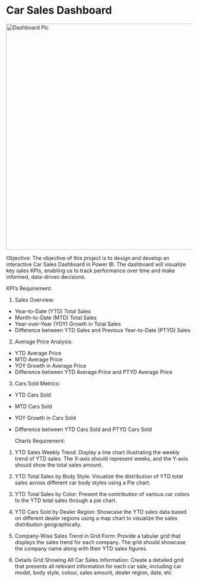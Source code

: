 # Car Sales Dashboard
<img width="611" alt="Dashboard Pic" src="https://github.com/user-attachments/assets/c34f9b71-3812-492d-be8a-c3bdef7644e7" />

Objective: The objective of this project is to design and develop an interactive Car Sales Dashboard in Power BI. The dashboard will visualize key sales KPIs, enabling us to track performance over time and make informed, data-driven decisions.

KPI’s Requirement:
1. Sales Overview:
- Year-to-Date (YTD) Total Sales
- Month-to-Date (MTD) Total Sales
- Year-over-Year (YOY) Growth in Total Sales
- Difference between YTD Sales and Previous Year-to-Date (PTYD)
Sales

2. Average Price Analysis:
- YTD Average Price
- MTD Average Price
- YOY Growth in Average Price
- Difference between YTD Average Price and PTYD Average Price
  
3. Cars Sold Metrics:
- YTD Cars Sold
- MTD Cars Sold
- YOY Growth in Cars Sold
- Difference between YTD Cars Sold and PTYD Cars Sold


  Charts Requirement:

1. YTD Sales Weekly Trend: Display a line chart illustrating the weekly trend of
YTD sales. The X-axis should represent weeks, and the Y-axis should show
the total sales amount.

2. YTD Total Sales by Body Style: Visualize the distribution of YTD total sales
across different car body styles using a Pie chart.

4. YTD Total Sales by Color: Present the contribution of various car colors to
the YTD total sales through a pie chart.

6. YTD Cars Sold by Dealer Region: Showcase the YTD sales data based on
different dealer regions using a map chart to visualize the sales distribution
geographically.

8. Company-Wise Sales Trend in Grid Form: Provide a tabular grid that
displays the sales trend for each company. The grid should showcase the
company name along with their YTD sales figures.

10. Details Grid Showing All Car Sales Information: Create a detailed grid that
presents all relevant information for each car sale, including car model, body
style, colour, sales amount, dealer region, date, etc
